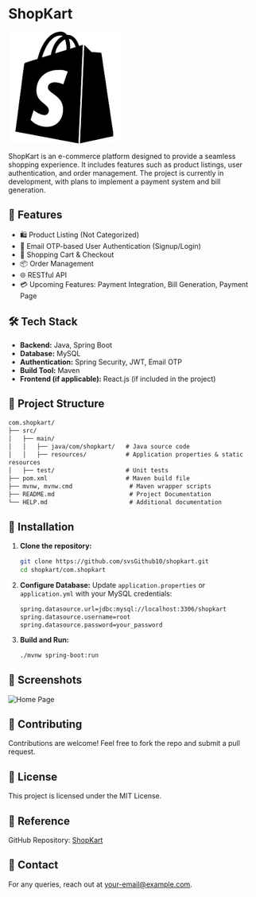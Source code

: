 # ShopKart

![ShopKart Logo](com.shopkart/src/main/resources/static/images/logo.png)

ShopKart is an e-commerce platform designed to provide a seamless shopping experience. It includes features such as product listings, user authentication, and order management. The project is currently in development, with plans to implement a payment system and bill generation.

## 🚀 Features
- 🛍️ Product Listing (Not Categorized)
- 🔐 Email OTP-based User Authentication (Signup/Login)
- 🛒 Shopping Cart & Checkout
- 📦 Order Management
- 🌐 RESTful API
- 💳 Upcoming Features: Payment Integration, Bill Generation, Payment Page

## 🛠️ Tech Stack
- **Backend:** Java, Spring Boot
- **Database:** MySQL
- **Authentication:** Spring Security, JWT, Email OTP
- **Build Tool:** Maven
- **Frontend (if applicable):** React.js (if included in the project)

## 📂 Project Structure
```
com.shopkart/
├── src/
│   ├── main/
│   │   ├── java/com/shopkart/   # Java source code
│   │   ├── resources/           # Application properties & static resources
│   ├── test/                    # Unit tests
├── pom.xml                      # Maven build file
├── mvnw, mvnw.cmd                # Maven wrapper scripts
├── README.md                     # Project Documentation
└── HELP.md                       # Additional documentation
```

## 🚀 Installation
1. **Clone the repository:**
   ```sh
   git clone https://github.com/svsGithub10/shopkart.git
   cd shopkart/com.shopkart
   ```
2. **Configure Database:**
   Update `application.properties` or `application.yml` with your MySQL credentials:
   ```properties
   spring.datasource.url=jdbc:mysql://localhost:3306/shopkart
   spring.datasource.username=root
   spring.datasource.password=your_password
   ```
3. **Build and Run:**
   ```sh
   ./mvnw spring-boot:run
   ```

## 📸 Screenshots
![Home Page](https://via.placeholder.com/800x400)

## 🤝 Contributing
Contributions are welcome! Feel free to fork the repo and submit a pull request.

## 📜 License
This project is licensed under the MIT License.

## 🔗 Reference
GitHub Repository: [ShopKart](https://github.com/svsGithub10/shopkart)

## 📧 Contact
For any queries, reach out at [your-email@example.com](mailto:your-email@example.com).
